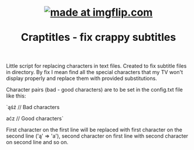 
<h1 align="center">
  <a href="https://imgflip.com/i/2mfgn2"><img src="https://i.imgflip.com/2mfgn2.jpg" title="made at imgflip.com"/></a>
  <br>
  <br>
  Craptitles - fix crappy subtitles
  <br>
  <br>
</h1>

Little script for replacing characters in text files.
Created to fix subtitle files in directory. By fix I mean find all the special characters that my TV won't display properly and replace them with provided substitutions.

Character pairs (bad - good characters) are to be set in the config.txt file like this:


`ąśź // Bad characters

aćz // Good characters`

First character on the first line will be replaced with first character on the second line ('ą' => 'a'), second character on first line with second character on second line and so on.
